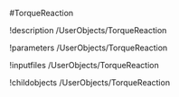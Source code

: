 <!-- MOOSE Object Documentation Stub: Remove this when content is added. -->
#TorqueReaction

!description /UserObjects/TorqueReaction

!parameters /UserObjects/TorqueReaction

!inputfiles /UserObjects/TorqueReaction

!childobjects /UserObjects/TorqueReaction
